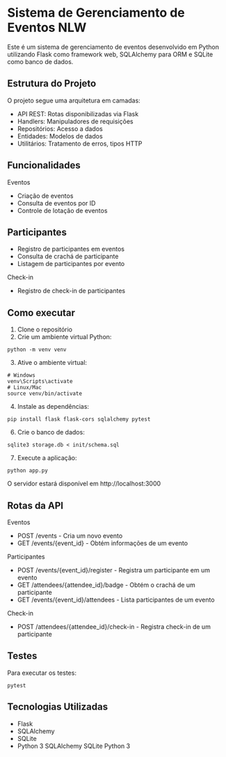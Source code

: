 # Sistema de Gerenciamento de Eventos NLW
Este é um sistema de gerenciamento de eventos desenvolvido em Python utilizando Flask como framework web, SQLAlchemy para ORM e SQLite como banco de dados.

## Estrutura do Projeto
O projeto segue uma arquitetura em camadas:
- API REST: Rotas disponibilizadas via Flask
- Handlers: Manipuladores de requisições
- Repositórios: Acesso a dados
- Entidades: Modelos de dados
- Utilitários: Tratamento de erros, tipos HTTP

## Funcionalidades
Eventos
- Criação de eventos
- Consulta de eventos por ID
- Controle de lotação de eventos

## Participantes
- Registro de participantes em eventos
- Consulta de crachá de participante
- Listagem de participantes por evento

Check-in
- Registro de check-in de participantes

## Como executar
1. Clone o repositório
2. Crie um ambiente virtual Python:
```python3
python -m venv venv
```

3. Ative o ambiente virtual:
```python3
# Windows
venv\Scripts\activate
# Linux/Mac
source venv/bin/activate
```

4. Instale as dependências:
```python3
pip install flask flask-cors sqlalchemy pytest
```
6. Crie o banco de dados:
```python3
sqlite3 storage.db < init/schema.sql
```
7. Execute a aplicação:
```python3
python app.py
```

O servidor estará disponível em http://localhost:3000

## Rotas da API
Eventos
- POST /events - Cria um novo evento
- GET /events/{event_id} - Obtém informações de um evento

Participantes
- POST /events/{event_id}/register - Registra um participante em um evento
- GET /attendees/{attendee_id}/badge - Obtém o crachá de um participante
- GET /events/{event_id}/attendees - Lista participantes de um evento

Check-in
- POST /attendees/{attendee_id}/check-in - Registra check-in de um participante

## Testes
Para executar os testes:
```python3
pytest
```

## Tecnologias Utilizadas
- Flask
- SQLAlchemy
- SQLite
- Python 3
SQLAlchemy
SQLite
Python 3

